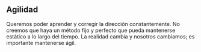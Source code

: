 ## Agilidad
Queremos poder aprender y corregir la dirección constantemente. No creemos que haya un método fijo y perfecto que pueda mantenerse estático a lo largo del tiempo. La realidad cambia y nosotros cambiamos; es importante mantenerse ágil.
